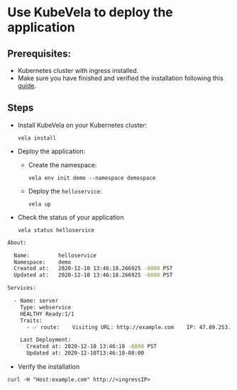 # Use KubeVela to deploy the application

## Prerequisites:

* Kubernetes cluster with ingress installed.
* Make sure you have finished and verified the installation following this [guide](https://kubevela.io/#/en/install).

## Steps

* Install KubeVela on your Kubernetes cluster:

  `vela install`

* Deploy the application:

  * Create the namespace:

    `vela env init demo --namespace demospace`

  * Deploy the `helloservice`:

    `vela up`

* Check the status of your application

    `vela status helloservice`

```bash
About:

  Name:      	helloservice
  Namespace: 	demo
  Created at:	2020-12-10 13:46:18.266925 -0800 PST
  Updated at:	2020-12-10 13:46:18.266925 -0800 PST

Services:

  - Name: server
    Type: webservice
    HEALTHY Ready:1/1
    Traits:
      - ✅ route: 	Visiting URL: http://example.com	IP: 47.89.253.147

    Last Deployment:
      Created at: 2020-12-10 13:46:18 -0800 PST
      Updated at: 2020-12-10T13:46:18-08:00
```

* Verify the installation

`curl -H "Host:example.com" http://<ingressIP>`